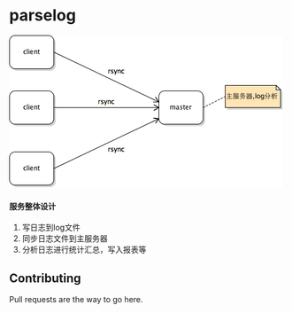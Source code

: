 # parselog


![image](https://github.com/fanrong33/parserlog/blob/master/parserlog.png)

#### 服务整体设计

  1. 写日志到log文件
  2. 同步日志文件到主服务器
  3. 分析日志进行统计汇总，写入报表等


## Contributing
Pull requests are the way to go here.
